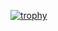 [![trophy](https://github-profile-trophy.vercel.app/?username=ryooout&theme=onedark)](https://github.com/ryooout/github-profile-trophy)
